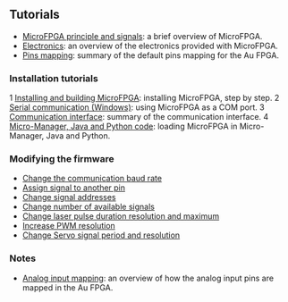 ## Tutorials

- [MicroFPGA principle and signals](microfpga.md): a brief overview of MicroFPGA.
- [Electronics](electronics.md): an overview of the electronics provided with MicroFPGA.
- [Pins mapping](pins_br.md): summary of the default pins mapping for the Au FPGA.

### Installation tutorials

1 [Installing and building MicroFPGA](installing_microfpga.md): installing MicroFPGA, step by step.
2 [Serial communication (Windows)](serial_communication_win.md): using MicroFPGA as a COM port.
3 [Communication interface](register_interface.md): summary of the communication interface.
4 [Micro-Manager, Java and Python code](mm_java_python.md): loading MicroFPGA in Micro-Manager, Java and Python.

### Modifying the firmware

- [Change the communication baud rate](changing_baudrate.md)
- [Assign signal to another pin](changing_pins.md)
- [Change signal addresses](change_addresses.md)
- [Change number of available signals](change_number_signals.md)
- [Change laser pulse duration resolution and maximum](change_laser_duration.md)
- [Increase PWM resolution](change_pwm_resolution.md)
- [Change Servo signal period and resolution](change_servo_signal.md)

### Notes

- [Analog input mapping](ai_mapping.md): an overview of how the analog input pins are mapped in the Au FPGA.

